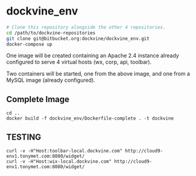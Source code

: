 # dockvine_env
```sh
# Clone this repository alongside the other 4 repositories.
cd /path/to/dockvine-repositories
git clone git@bitbucket.org:dockvine/dockvine_env.git
docker-compose up
```

One image will be created containing an Apache 2.4 instance already configured to serve 4 virtual hosts (wx, corp, api, toolbar).

Two containers will be started, one from the above image, and one from a MySQL image (already configured).


## Complete Image

```
cd ..
docker build -f dockvine_env/Dockerfile-complete . -t dockvine
```

## TESTING

```
curl -v -H"Host:toolbar-local.dockvine.com" http://cloud9-env1.tonymet.com:8080/widget/
curl -v -H"Host:wix-local.dockvine.com" http://cloud9-env1.tonymet.com:8080/widget/
```
